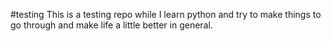#testing
This is a testing repo while I learn python and try to make things to go through and make life a little better in general.
